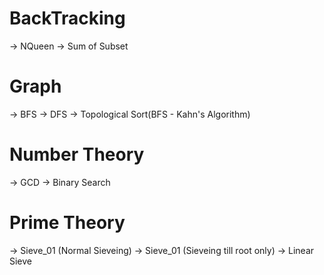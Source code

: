 # BackTracking
 -> NQueen
 -> Sum of Subset
# Graph
  -> BFS
  -> DFS
  -> Topological Sort(BFS - Kahn's Algorithm)
# Number Theory
 -> GCD
 -> Binary Search
 # Prime Theory
   -> Sieve_01 (Normal Sieveing)
   -> Sieve_01 (Sieveing till root only)
   -> Linear Sieve
   
